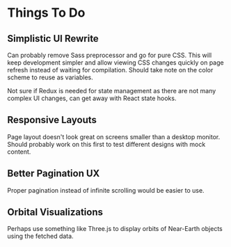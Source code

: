 # Things To Do

## Simplistic UI Rewrite
Can probably remove Sass preprocessor and go for pure CSS. This will keep development simpler and allow viewing CSS changes quickly on page refresh instead of waiting for compilation. Should take note on the color scheme to reuse as variables.

Not sure if Redux is needed for state management as there are not many complex UI changes, can get away with React state hooks.

## Responsive Layouts
Page layout doesn't look great on screens smaller than a desktop monitor. Should probably work on this first to test different designs with mock content.

## Better Pagination UX
Proper pagination instead of infinite scrolling would be easier to use.

## Orbital Visualizations
Perhaps use something like Three.js to display orbits of Near-Earth objects using the fetched data.